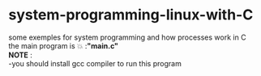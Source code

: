 # system-programming-linux-with-C
some exemples for system programming and how processes work in C<br>
the main program is 💥 :<b>"main.c"</b> <br>
<b>NOTE</b> : <br>
-you should install gcc compiler to run this program 
